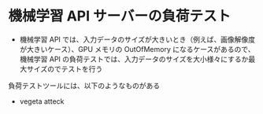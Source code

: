 # 機械学習 API サーバーの負荷テスト

- 機械学習 API では、入力データのサイズが大きいとき（例えば、画像解像度が大きいケース）、GPU メモリの OutOfMemory になるケースがあるので、機械学習 API の負荷テストでは、入力データのサイズを大小様々にするか最大サイズのでテストを行う



負荷テストツールには、以下のようなものがある

- vegeta atteck